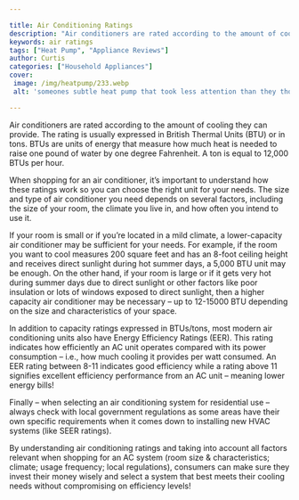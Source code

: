 ```yaml
---

title: Air Conditioning Ratings
description: "Air conditioners are rated according to the amount of cooling they can provide. The rating is usually expressed in British Thermal...see more"
keywords: air ratings
tags: ["Heat Pump", "Appliance Reviews"]
author: Curtis
categories: ["Household Appliances"]
cover: 
 image: /img/heatpump/233.webp
 alt: 'someones subtle heat pump that took less attention than they thought'

---
```


Air conditioners are rated according to the amount of cooling they can provide. The rating is usually expressed in British Thermal Units (BTU) or in tons. BTUs are units of energy that measure how much heat is needed to raise one pound of water by one degree Fahrenheit. A ton is equal to 12,000 BTUs per hour.

When shopping for an air conditioner, it’s important to understand how these ratings work so you can choose the right unit for your needs. The size and type of air conditioner you need depends on several factors, including the size of your room, the climate you live in, and how often you intend to use it.

If your room is small or if you’re located in a mild climate, a lower-capacity air conditioner may be sufficient for your needs. For example, if the room you want to cool measures 200 square feet and has an 8-foot ceiling height and receives direct sunlight during hot summer days, a 5,000 BTU unit may be enough. On the other hand, if your room is large or if it gets very hot during summer days due to direct sunlight or other factors like poor insulation or lots of windows exposed to direct sunlight, then a higher capacity air conditioner may be necessary – up to 12-15000 BTU depending on the size and characteristics of your space. 

In addition to capacity ratings expressed in BTUs/tons, most modern air conditioning units also have Energy Efficiency Ratings (EER). This rating indicates how efficiently an AC unit operates compared with its power consumption – i.e., how much cooling it provides per watt consumed. An EER rating between 8-11 indicates good efficiency while a rating above 11 signifies excellent efficiency performance from an AC unit – meaning lower energy bills! 

Finally – when selecting an air conditioning system for residential use – always check with local government regulations as some areas have their own specific requirements when it comes down to installing new HVAC systems (like SEER ratings). 

By understanding air conditioning ratings and taking into account all factors relevant when shopping for an AC system (room size & characteristics; climate; usage frequency; local regulations), consumers can make sure they invest their money wisely and select a system that best meets their cooling needs without compromising on efficiency levels!
